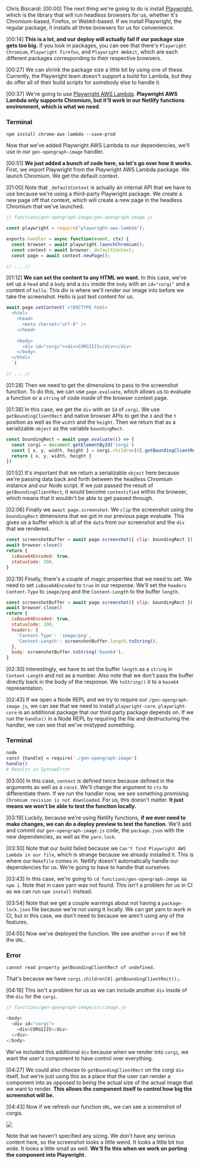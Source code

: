Chris Biscardi: [00:00] The next thing we're going to do is install [Playwright](https://github.com/microsoft/playwright), which is the library that will run headless browsers for us, whether it's Chromium-based, Firefox, or Webkit-based. If we install Playwright, the regular package, it installs all three browsers for us for convenience.

[00:14] **This is a lot, and our deploy will actually fail if our package size gets too big.** If you look in packages, you can see that there's `Playwright Chromium`, `Playwright Firefox`, and `Playwright Webkit`, which are each different packages corresponding to their respective browsers.

[00:27] We can shrink the package size a little bit by using one of these. Currently, the Playwright team doesn't support a build for Lambda, but they do offer all of their build scripts for somebody else to handle it.

[00:37] We're going to use [Playwright AWS Lambda](https://github.com/alixaxel/chrome-aws-lambda). **Playwright AWS Lambda only supports Chromium, but it'll work in our Netlify functions environment, which is what we need**.

### Terminal

```
npm install chrome-aws-lambda --save-prod
```

Now that we've added Playwright AWS Lambda to our dependencies, we'll use in our `gen-opengraph-image` handler.

[00:51] **We just added a bunch of code here, so let's go over how it works.** First, we import Playwright from the Playwright AWS Lambda package. We launch Chromium. We get the default context.

[01:00] Note that `_defaultContext` is actually an internal API that we have to use because we're using a third-party Playwright package. We create a new page off that context, which will create a new page in the headless Chromium that we've launched.

```js
// functions/gen-opengraph-image/gen-opengraph-image.js

const playwright = require("playwright-aws-lambda");

exports.handler = async function(event, ctx) {
  const browser = await playwright.launchChromium();
  const context = await browser._defaultContext;
  const page = await context.newPage();

// ... //
```

[01:12] **We can set the content to any HTML we want.** In this case, we've set up a `head` and a `body` and a `div` inside the `body` with an `id="corgi"` and a content of `hello`. This div is where we'll render our image into before we take the screenshot. Hello is just test content for us.

```js
await page.setContent(`<!DOCTYPE html>
  <html>
    <head>
      <meta charset="utf-8" />
    </head>
  
    <body>
      <div id="corgi"><div>CORGIIIS</div></div>
    </body>
  </html>
  `)

// ... //
```

[01:28] Then we need to get the dimensions to pass to the screenshot function. To do this, we can use `page.evaluate`, which allows us to evaluate a function or a `string` of code inside of the browser context page.

[01:38] In this case, we get the `div` with an `Id` of `corgi`. We use `getBoundingClientRect` and native browser APIs to get the `X` and the `Y` position as well as the `width` and the `height`. Then we return that as a serializable `object` as the variable `boundingRect`.

```js
const boundingRect = await page.evaluate(() => {
  const corgi = document.getElementById('corgi')
  const { x, y, width, height } = corgi.children[0].getBoundingClientRect()
  return { x, y, width, height }
})
```

[01:52] It's important that we return a serializable `object` here because we're passing data back and forth between the headless Chromium instance and our Node script. If we just passed the result of `getBoundingClientRect`, it would become `contextified` within the browser, which means that it wouldn't be able to get passed through.

[02:06] Finally we `await page.screenshot`. We `clip` the screenshot using the `boundingRect` dimensions that we got in our previous page evaluate. This gives us a buffer which is all of the `data` from our screenshot and the `div` that we rendered.

```js
const screenshotBuffer = await page.screenshot({ clip: boundingRect })
await browser.close()
return {
  isBase64Encoded: true,
  statusCode: 200,
}
```

[02:19] Finally, there's a couple of magic properties that we need to set. We need to set `isBase64Encoded` to `true` in our response. We'll set the `headers` `Content-Type` to `image/png` and the `Content-Length` to the buffer `length`.

```js
const screenshotBuffer = await page.screenshot({ clip: boundingRect })
await browser.close()
return {
  isBase64Encoded: true,
  statusCode: 200,
  headers: {
    'Content-Type': 'image/png',
    'Content-Length': screenshotBuffer.length.toString(),
  },
  body: screenshotBuffer.toString('base64'),
}
```

[02:30] Interestingly, we have to set the buffer `length` as a `string` in `Content-Length` and not as a number. Also note that we don't pass the buffer directly back in the body of the response. We `toString()` it to a `base64` representation.

[02:43] If we open a Node REPL and we try to require our `/gen-opengraph-image.js`, we can see that we need to install `playwright-core`. `playwright-core` is an additional package that our third party package depends on. If we run the `handle()` in a Node REPL by requiring the file and destructuring the handler, we can see that we've mistyped something.

### Terminal

```bash
node
const {handle} = require('./gen-opengraph-image')
handle()
# Results in SyntaxError
```

[03:00] In this case, `context` is defined twice because defined in the arguments as well as a `const`. We'll change the argument to `ctx` to differentiate them. If we run the handler now, we see something promising. `Chromium revision is not downloaded`. For us, this doesn't matter. **It just means we won't be able to test the function locally.**

[03:19] Luckily, because we're using Netlify functions, **if we ever need to make changes, we can do a deploy preview to test the function**. We'll add and commit our `gen-opengraph-image.js` code, the `package.json` with the new dependencies, as well as the `yarn.lock`.

[03:30] Note that our build failed because we `Can't find Playwright AWS Lambda in our file`, which is strange because we already installed it. This is where our `Makefile` comes in. Netlify doesn't automatically handle our dependencies for us. We're going to have to handle that ourselves.

[03:43] In this case, we're going to `cd functions/gen-opengraph-image && npm i`. Note that in case yarn was not found. This isn't a problem for us in CI as we can run `npm install` instead.

[03:54] Note that we get a couple warnings about not having a `package-lock.json` file because we're not using it locally. We can get yarn to work in CI, but in this case, we don't need to because we aren't using any of the features.

[04:05] Now we've deployed the function. We see another `error` if we hit the `URL`.

### Error

```
cannot read property getBoundingClientRect of undefined.
```

That's because we have `corgi.children[0].getBoundingClientRect();`.

[04:16] This isn't a problem for us as we can include another `div` inside of the `div` for the `corgi`.

```js
// functions/gen-opengraph-image/src/image.js

<body>
  <div id="corgi">
    <div>CORGIIIS</div>
  </div>
</body>
```

We've included this additional `div` because when we render into `corgi`, we want the user's component to have control over everything.

[04:27] We could also choose to `getBoundingClientRect` on the corgi `div` itself, but we're just using this as a place that the user can render a component into as opposed to being the actual size of the actual image that we want to render. **This allows the component itself to control how big the screenshot will be.**

[04:43] Now if we refresh our function `URL`, we can see a screenshot of corgis.

![](https://res.cloudinary.com/dg3gyk0gu/image/upload/v1586898807/transcript-images/05-corig-screenshot.jpg)

Note that we haven't specified any sizing. We don't have any serious content here, so the screenshot looks a little weird. It looks a little bit too wide. It looks a little small as well. **We'll fix this when we work on porting the component into Playwright.**
